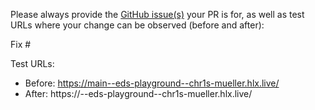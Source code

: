 Please always provide the [GitHub issue(s)](../issues) your PR is for, as well as test URLs where your change can be observed (before and after):

Fix #<gh-issue-id>

Test URLs:
- Before: https://main--eds-playground--chr1s-mueller.hlx.live/
- After: https://<branch>--eds-playground--chr1s-mueller.hlx.live/
